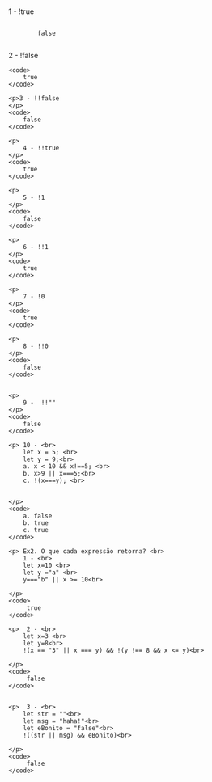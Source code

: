 <!DOCTYPE html>
<html lang="en">
<head>
    <meta charset="UTF-8">
    <meta http-equiv="X-UA-Compatible" content="IE=edge">
    <meta name="viewport" content="width=device-width, initial-scale=1.0">
    <title>Document</title>
    <link rel="stylesheet" href="./public/styles/style.css">
</head>

<body>
    <h1></h1>
    <p> 1 - !true  
    </p>
    <code>
        false
    </code>
    <p> 2 - !false
    </p>

    <code>
        true
    </code>

    <p>3 - !!false 
    </p>
    <code>
        false       
    </code>

    <p>
        4 - !!true
    </p>
    <code>
        true 
    </code>

    <p>
        5 - !1  
    </p>
    <code>
        false
    </code>

    <p>
        6 - !!1
    </p>
    <code>
        true
    </code>
    
    <p>
        7 - !0
    </p>
    <code>
        true
    </code>
    
    <p>
        8 - !!0
    </p>
    <code>
        false
    </code>


    <p>
        9 -  !!"" 
    </p>
    <code>
        false
    </code>

    <p> 10 - <br>
        let x = 5; <br>
        let y = 9;<br>
        a. x < 10 && x!==5; <br>
        b. x>9 || x===5;<br> 
        c. !(x===y); <br>

 
    </p>
    <code>
        a. false
        b. true
        c. true 
    </code>

    <p> Ex2. O que cada expressão retorna? <br>       
        1 - <br> 
        let x=10 <br>
        let y ="a" <br>
        y==="b" || x >= 10<br> 
           
    </p>
    <code>
         true
    </code>

    <p>  2 - <br>
        let x=3 <br>
        let y=8<br>
        !(x == "3" || x === y) && !(y !== 8 && x <= y)<br>
           
    </p>
    <code>
         false
    </code>


    <p>  3 - <br>
        let str = ""<br>
        let msg = "haha!"<br>
        let eBonito = "false"<br>
        !((str || msg) && eBonito)<br>
          
    </p>
    <code>
         false
    </code>

</body>
</html>